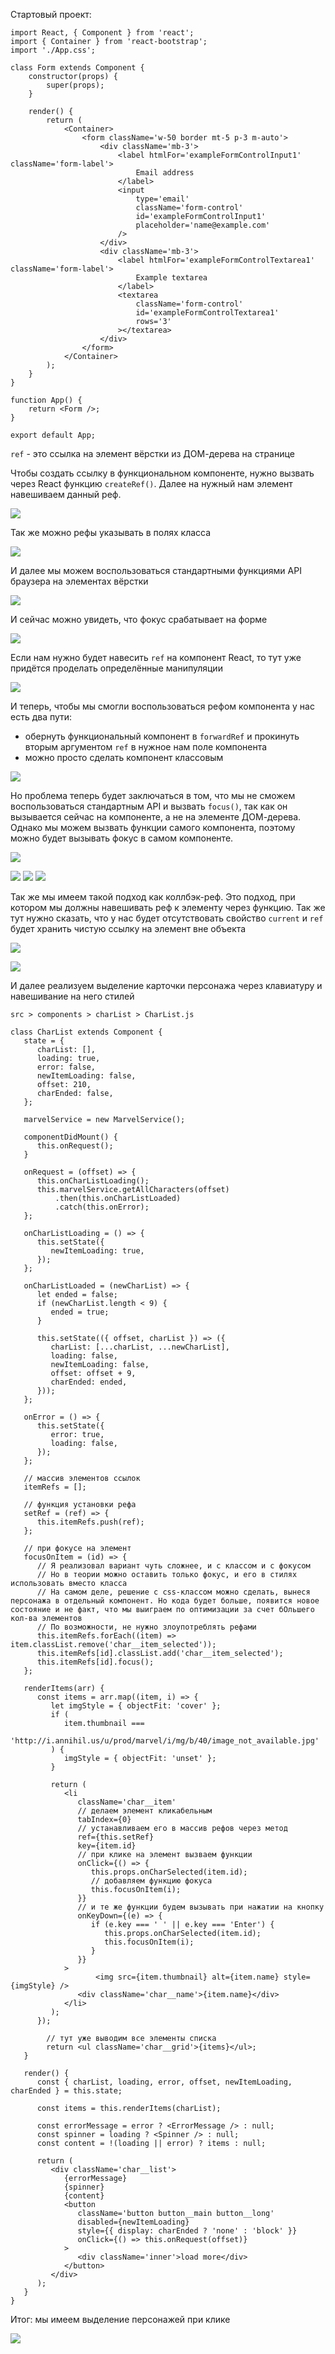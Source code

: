 
Стартовый проект:

```JS
import React, { Component } from 'react';
import { Container } from 'react-bootstrap';
import './App.css';

class Form extends Component {
	constructor(props) {
		super(props);
	}

	render() {
		return (
			<Container>
				<form className='w-50 border mt-5 p-3 m-auto'>
					<div className='mb-3'>
						<label htmlFor='exampleFormControlInput1' className='form-label'>
							Email address
						</label>
						<input
							type='email'
							className='form-control'
							id='exampleFormControlInput1'
							placeholder='name@example.com'
						/>
					</div>
					<div className='mb-3'>
						<label htmlFor='exampleFormControlTextarea1' className='form-label'>
							Example textarea
						</label>
						<textarea
							className='form-control'
							id='exampleFormControlTextarea1'
							rows='3'
						></textarea>
					</div>
				</form>
			</Container>
		);
	}
}

function App() {
	return <Form />;
}

export default App;
```

`ref` - это ссылка на элемент вёрстки из ДОМ-дерева на странице

Чтобы создать ссылку в функциональном компоненте, нужно вызвать через React функцию `createRef()`. Далее на нужный нам элемент навешиваем данный реф.

![](_png/63a8da6d2f8af0a91c1dabc27ba2837e.png)

Так же можно рефы указывать в полях класса

![](_png/a15fc7c9fdc863a022db0c0ad11858db.png)

И далее мы можем воспользоваться стандартными функциями API браузера на элементах вёрстки

![](_png/3432d72ee4949dbe3f5e1a86e6dc3130.png)

И сейчас можно увидеть, что фокус срабатывает на форме

![](_png/86fc1cb9196b1b4ca4632fcf56471489.png)

Если нам нужно будет навесить `ref` на компонент React, то тут уже придётся проделать определённые манипуляции 

![](_png/118580fab7a0751cf259f6fc7d0253a6.png)

И теперь, чтобы мы смогли воспользоваться рефом компонента у нас есть два пути:
- обернуть функциональный компонент в `forwardRef` и прокинуть вторым аргументом `ref` в нужное нам поле компонента
- можно просто сделать компонент классовым

![](_png/4a6fc55adf070efbd049dc1156380c22.png)

Но проблема теперь будет заключаться в том, что мы не сможем воспользоваться стандартным API и вызвать `focus()`, так как он вызывается сейчас на компоненте, а не на элементе ДОМ-дерева. Однако мы можем вызвать функции самого компонента, поэтому можно будет вызывать фокус в самом компоненте.

![](_png/6633a12433e25063c32269306f1df4cd.png)



![](_png/6967a898ada8b8767904de9771ca35d6.png)
![](_png/5d81827b8e08a69eaca7cfbab6de56fa.png)
![](_png/7c17487a05a188370dfb394f03a811b0.png)

Так же мы имеем такой подход как коллбэк-реф. Это подход, при котором мы должны навешивать реф к элементу через функцию. 
Так же тут нужно сказать, что у нас будет отсутствовать свойство `current` и `ref` будет хранить чистую ссылку на элемент вне объекта

![](_png/cd8672ce12b79935d53966f49c79564d.png)

![](_png/b7c9f84ff28761502d64a6359312db15.png)

И далее реализуем выделение карточки персонажа через клавиатуру и навешивание на него стилей

`src > components > charList > CharList.js`
```JS
class CharList extends Component {  
   state = {  
      charList: [],  
      loading: true,  
      error: false,  
      newItemLoading: false,  
      offset: 210,  
      charEnded: false,  
   };  
  
   marvelService = new MarvelService();  
  
   componentDidMount() {  
      this.onRequest();  
   }  
  
   onRequest = (offset) => {  
      this.onCharListLoading();  
      this.marvelService.getAllCharacters(offset)
	      .then(this.onCharListLoaded)
	      .catch(this.onError);  
   };  
  
   onCharListLoading = () => {  
      this.setState({  
         newItemLoading: true,  
      });  
   };  
  
   onCharListLoaded = (newCharList) => {  
      let ended = false;  
      if (newCharList.length < 9) {  
         ended = true;  
      }  
  
      this.setState(({ offset, charList }) => ({  
         charList: [...charList, ...newCharList],  
         loading: false,  
         newItemLoading: false,  
         offset: offset + 9,  
         charEnded: ended,  
      }));  
   };  
  
   onError = () => {  
      this.setState({  
         error: true,  
         loading: false,  
      });  
   };  

   // массив элементов ссылок
   itemRefs = [];  

   // функция установки рефа
   setRef = (ref) => {  
      this.itemRefs.push(ref);  
   };  

   // при фокусе на элемент
   focusOnItem = (id) => {  
      // Я реализовал вариант чуть сложнее, и с классом и с фокусом  
      // Но в теории можно оставить только фокус, и его в стилях использовать вместо класса      
      // На самом деле, решение с css-классом можно сделать, вынеся персонажа в отдельный компонент. Но кода будет больше, появится новое состояние и не факт, что мы выиграем по оптимизации за счет бОльшего кол-ва элементов  
      // По возможности, не нужно злоупотреблять рефами
      this.itemRefs.forEach((item) => item.classList.remove('char__item_selected'));  
      this.itemRefs[id].classList.add('char__item_selected');  
      this.itemRefs[id].focus();  
   };  
    
   renderItems(arr) {  
      const items = arr.map((item, i) => {  
         let imgStyle = { objectFit: 'cover' };  
         if (  
            item.thumbnail ===  
            'http://i.annihil.us/u/prod/marvel/i/mg/b/40/image_not_available.jpg'  
         ) {  
            imgStyle = { objectFit: 'unset' };  
         }  
  
         return (  
            <li  
               className='char__item'  
               // делаем элемент кликабельным
               tabIndex={0}  
               // устанавливаем его в массив рефов через метод
               ref={this.setRef}  
               key={item.id}  
               // при клике на элемент вызваем функции
               onClick={() => {  
                  this.props.onCharSelected(item.id);  
                  // добавляем функцию фокуса
                  this.focusOnItem(i);  
               }}  
               // и те же функции будем вызывать при нажатии на кнопку
               onKeyDown={(e) => {  
                  if (e.key === ' ' || e.key === 'Enter') {  
                     this.props.onCharSelected(item.id);  
                     this.focusOnItem(i);  
                  }  
               }}  
            >               
	               <img src={item.thumbnail} alt={item.name} style={imgStyle} />  
               <div className='char__name'>{item.name}</div>  
            </li>  
         );  
      });  

		// тут уже выводим все элементы списка
		return <ul className='char__grid'>{items}</ul>;  
   }  
  
   render() {  
      const { charList, loading, error, offset, newItemLoading, charEnded } = this.state;  
  
      const items = this.renderItems(charList);  
  
      const errorMessage = error ? <ErrorMessage /> : null;  
      const spinner = loading ? <Spinner /> : null;  
      const content = !(loading || error) ? items : null;  
  
      return (  
         <div className='char__list'>  
            {errorMessage}  
            {spinner}  
            {content}  
            <button  
               className='button button__main button__long'  
               disabled={newItemLoading}  
               style={{ display: charEnded ? 'none' : 'block' }}  
               onClick={() => this.onRequest(offset)}  
            >  
               <div className='inner'>load more</div>  
            </button>  
         </div>  
      );  
   }  
}
```

Итог: мы имеем выделение персонажей при клике

![](_png/89efd9e2a9022d972d9066f6bf8c494f.png)

